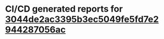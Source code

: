 # CI/CD generated reports for [3044de2ac3395b3ec5049fe5fd7e2944287056ac](https://github.com/hydephp/develop/commit/3044de2ac3395b3ec5049fe5fd7e2944287056ac)
